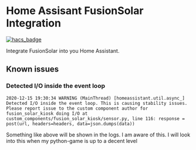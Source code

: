 # Home Assisant FusionSolar Integration

[![hacs_badge](https://img.shields.io/badge/HACS-Custom-orange.svg)](https://github.com/custom-components/hacs)

Integrate FusionSolar into you Home Assistant.

## Known issues

### Detected I/O inside the event loop

    2020-12-15 19:30:34 WARNING (MainThread) [homeassistant.util.async_] Detected I/O inside the event loop. This is causing stability issues. Please report issue to the custom component author for fusion_solar_kiosk doing I/O at custom_components/fusion_solar_kiosk/sensor.py, line 116: response = post(url, headers=headers, data=json.dumps(data))

Something like above will be shown in the logs. I am aware of this. I will look 
into this when my python-game is up to a decent level 
